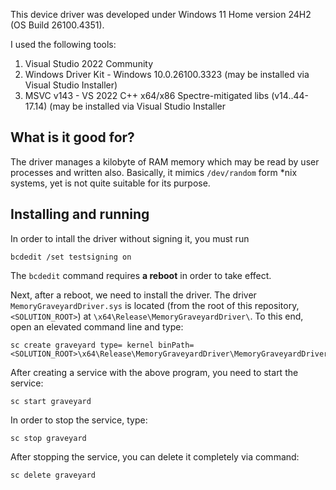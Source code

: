 This device driver was developed under Windows 11 Home version 24H2 (OS Build 26100.4351).

I used the following tools:
1. Visual Studio 2022 Community
2. Windows Driver Kit - Windows 10.0.26100.3323 (may be installed via Visual Studio Installer)
3. MSVC v143 - VS 2022 C++ x64/x86 Spectre-mitigated libs (v14..44-17.14) (may be installed via Visual Studio Installer

## What is it good for?

The driver manages a kilobyte of RAM memory which may be read by user processes and written also.
Basically, it mimics `/dev/random` form *nix systems, yet is not quite suitable for its purpose.

## Installing and running

In order to intall the driver without signing it, you must run
```
bcdedit /set testsigning on
```
The `bcdedit` command requires **a reboot** in order to take effect.

Next, after a reboot, we need to install the driver. The driver `MemoryGraveyardDriver.sys` is located (from the root of this repository, `<SOLUTION_ROOT>`) at `\x64\Release\MemoryGraveyardDriver\`. To this end, open an elevated command line and type:
```
sc create graveyard type= kernel binPath= <SOLUTION_ROOT>\x64\Release\MemoryGraveyardDriver\MemoryGraveyardDriver.sys
```
After creating a service with the above program, you need to start the service:
```
sc start graveyard
```
In order to stop the service, type:
```
sc stop graveyard
```
After stopping the service, you can delete it completely via command:
```
sc delete graveyard
```
